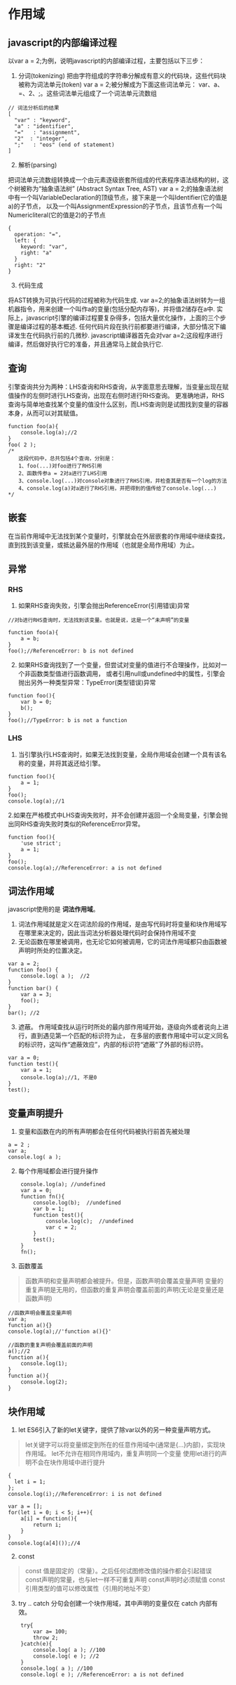 # 作用域

## javascript的内部编译过程


以var a = 2;为例，说明javascript的内部编译过程，主要包括以下三步：

1. 分词(tokenizing)
 把由字符组成的字符串分解成有意义的代码块，这些代码块被称为词法单元(token)
 var a = 2;被分解成为下面这些词法单元：
 var、a、=、2、;。这些词法单元组成了一个词法单元流数组

```
// 词法分析后的结果
[
  "var" : "keyword",
  "a" : "identifier",
  "="   : "assignment",
  "2"  : "integer",
  ";"   : "eos" (end of statement)
]
```

2. 解析(parsing)

把词法单元流数组转换成一个由元素逐级嵌套所组成的代表程序语法结构的树，这个树被称为“抽象语法树” (Abstract Syntax Tree, AST)
var a = 2;的抽象语法树中有一个叫VariableDeclaration的顶级节点，接下来是一个叫Identifier(它的值是a)的子节点，
以及一个叫AssignmentExpression的子节点，且该节点有一个叫Numericliteral(它的值是2)的子节点

```
{
  operation: "=",
  left: {
    keyword: "var",
    right: "a"
  }
  right: "2"
}
```
3. 代码生成

将AST转换为可执行代码的过程被称为代码生成.
var a=2;的抽象语法树转为一组机器指令，用来创建一个叫作a的变量(包括分配内存等)，并将值2储存在a中.
实际上，javascript引擎的编译过程要复杂得多，包括大量优化操作，上面的三个步骤是编译过程的基本概述.
任何代码片段在执行前都要进行编译，大部分情况下编译发生在代码执行前的几微秒.
javascript编译器首先会对var a=2;这段程序进行编译，然后做好执行它的准备，并且通常马上就会执行它.




## 查询
引擎查询共分为两种：LHS查询和RHS查询，从字面意思去理解，当变量出现在赋值操作的左侧时进行LHS查询，出现在右侧时进行RHS查询。
更准确地讲，RHS查询与简单地查找某个变量的值没什么区别，而LHS查询则是试图找到变量的容器本身，从而可以对其赋值。

```
function foo(a){
    console.log(a);//2
}
foo( 2 );
/*
　　这段代码中，总共包括4个查询，分别是：
　　1、foo(...)对foo进行了RHS引用
　　2、函数传参a = 2对a进行了LHS引用
　　3、console.log(...)对console对象进行了RHS引用，并检查其是否有一个log的方法
　　4、console.log(a)对a进行了RHS引用，并把得到的值传给了console.log(...)
*/
```

## 嵌套

在当前作用域中无法找到某个变量时，引擎就会在外层嵌套的作用域中继续查找，直到找到该变量，或抵达最外层的作用域（也就是全局作用域）为止。

## 异常

### RHS

1. 如果RHS查询失败，引擎会抛出ReferenceError(引用错误)异常

```
//对b进行RHS查询时，无法找到该变量。也就是说，这是一个“未声明”的变量

function foo(a){
    a = b;
}
foo();//ReferenceError: b is not defined
```

2. 如果RHS查询找到了一个变量，但尝试对变量的值进行不合理操作，比如对一个非函数类型值进行函数调用，
或者引用null或undefined中的属性，引擎会抛出另外一种类型异常：TypeError(类型错误)异常

```
function foo(){
    var b = 0;
    b();
}
foo();//TypeError: b is not a function
```

### LHS

1. 当引擎执行LHS查询时，如果无法找到变量，全局作用域会创建一个具有该名称的变量，并将其返还给引擎。

```
function foo(){
    a = 1;
}
foo();
console.log(a);//1
```

2.如果在严格模式中LHS查询失败时，并不会创建并返回一个全局变量，引擎会抛出同RHS查询失败时类似的ReferenceError异常。

```
function foo(){
    'use strict';
    a = 1;
}
foo();
console.log(a);//ReferenceError: a is not defined
```

## 词法作用域
javascript使用的是 __词法作用域__。
1. 词法作用域就是定义在词法阶段的作用域，是由写代码时将变量和块作用域写在哪里来决定的，因此当词法分析器处理代码时会保持作用域不变
2. 无论函数在哪里被调用，也无论它如何被调用，它的词法作用域都只由函数被声明时所处的位置决定。

```
var a = 2;
function foo() {
    console.log( a );  //2
}
function bar() {
    var a = 3;
    foo();
}
bar(); //2
```

3. 遮蔽。 作用域查找从运行时所处的最内部作用域开始，逐级向外或者说向上进行，直到遇见第一个匹配的标识符为止，
在多层的嵌套作用域中可以定义同名的标识符，这叫作“遮蔽效应”，内部的标识符“遮蔽”了外部的标识符。
```
var a = 0;
function test(){
    var a = 1;
    console.log(a);//1, 不是0
}
test();
```

## 变量声明提升

1. 变量和函数在内的所有声明都会在任何代码被执行前首先被处理

```
a = 2 ;
var a;
console.log( a );
```

2. 每个作用域都会进行提升操作

```
    console.log(a); //undefined
    var a = 0;
    function fn(){
        console.log(b);  //undefined
        var b = 1;
        function test(){
            console.log(c);  //undefined
            var c = 2;
        }
        test();
    }
    fn();
```
3. 函数覆盖
  > 函数声明和变量声明都会被提升。但是，函数声明会覆盖变量声明
  > 变量的重复声明是无用的，但函数的重复声明会覆盖前面的声明(无论是变量还是函数声明)

```
//函数声明会覆盖变量声明
var a;
function a(){}
console.log(a);//'function a(){}'
```

```
//函数的重复声明会覆盖前面的声明
a();//2
function a(){
    console.log(1);
}
function a(){
    console.log(2);
}
```

## 块作用域

1. let
ES6引入了新的let关键字，提供了除var以外的另一种变量声明方式。
> let关键字可以将变量绑定到所在的任意作用域中(通常是{...}内部)，实现块作用域。
> let不允许在相同作用域内，重复声明同一个变量
> 使用let进行的声明不会在块作用域中进行提升

```
{
  let i = 1;
};
console.log(i);//ReferenceError: i is not defined

var a = [];
for(let i = 0; i < 5; i++){
    a[i] = function(){
        return i;
    }
}
console.log(a[4]());//4
```

2. const

> const 值是固定的（常量）。之后任何试图修改值的操作都会引起错误
> const声明的常量，也与let一样不可重复声明
> const声明时必须赋值
> const 引用类型的值可以修改属性（引用的地址不变）

3. try .. catch 分句会创建一个块作用域，其中声明的变量仅在 catch 内部有效。
```
    try{
        var a= 100;
        throw 2;
    }catch(e){
        console.log( a ); //100
        console.log( e ); //2
    }
    console.log( a ); //100
    console.log( e ); //ReferenceError: a is not defined
```


